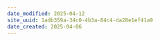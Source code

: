 ```yaml
---
date_modified: 2025-04-12
site_uuid: 1adb359a-34c0-4b3a-84c4-da28e1ef41a9
date_created: 2025-04-06
---
```


